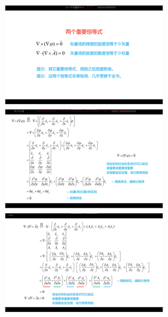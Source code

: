 ![image-20221121203314670](assets/image-20221121203314670.png)

![image-20221121203656096](assets/image-20221121203656096.png)

![image-20221121204031228](assets/image-20221121204031228.png)



